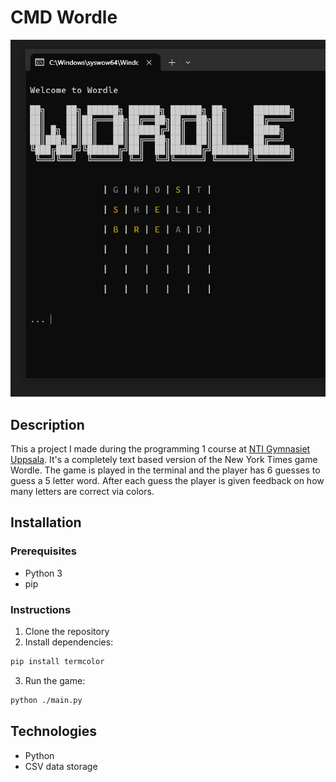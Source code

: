 # CMD Wordle

![Screenshot](screenshots/wordle-3-guesses.png)

## Description
This a project I made during the programming 1 course at [NTI Gymnasiet Uppsala](https://github.com/NTIG-Uppsala/). It's a completely text based version of the New York Times game Wordle. The game is played in the terminal and the player has 6 guesses to guess a 5 letter word. After each guess the player is given feedback on how many letters are correct via colors.

## Installation
### Prerequisites
- Python 3
- pip

### Instructions
1. Clone the repository
2. Install dependencies:
```bash
pip install termcolor
```
3. Run the game:
```bash
python ./main.py
```

## Technologies
- Python
- CSV data storage